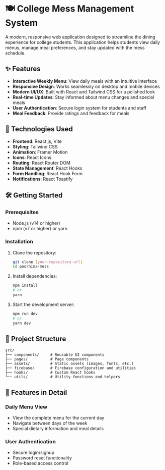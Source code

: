 # 🍽️ College Mess Management System

A modern, responsive web application designed to streamline the dining experience for college students. This application helps students view daily menus, manage meal preferences, and stay updated with the mess schedule.

## ✨ Features

- **Interactive Weekly Menu**: View daily meals with an intuitive interface
- **Responsive Design**: Works seamlessly on desktop and mobile devices
- **Modern UI/UX**: Built with React and Tailwind CSS for a polished look
- **Real-time Updates**: Stay informed about menu changes and special meals
- **User Authentication**: Secure login system for students and staff
- **Meal Feedback**: Provide ratings and feedback for meals

## 🚀 Technologies Used

- **Frontend**: React.js, Vite
- **Styling**: Tailwind CSS
- **Animation**: Framer Motion
- **Icons**: React Icons
- **Routing**: React Router DOM
- **State Management**: React Hooks
- **Form Handling**: React Hook Form
- **Notifications**: React Toastify

## 🛠️ Getting Started

### Prerequisites

- Node.js (v14 or higher)
- npm (v7 or higher) or yarn

### Installation

1. Clone the repository:
   ```bash
   git clone [your-repository-url]
   cd poornima-mess
   ```

2. Install dependencies:
   ```bash
   npm install
   # or
   yarn
   ```

3. Start the development server:
   ```bash
   npm run dev
   # or
   yarn dev
   ```

## 📂 Project Structure

```
src/
├── components/     # Reusable UI components
├── pages/          # Page components
├── assets/         # Static assets (images, fonts, etc.)
├── firebase/       # Firebase configuration and utilities
├── hooks/          # Custom React hooks
└── utils/          # Utility functions and helpers
```

## 🌟 Features in Detail

### Daily Menu View
- View the complete menu for the current day
- Navigate between days of the week
- Special dietary information and meal details

### User Authentication
- Secure login/signup
- Password reset functionality
- Role-based access control
